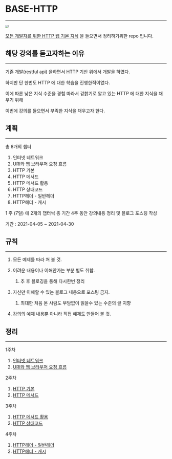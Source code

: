 # BASE-HTTP

----



<img src="https://cdn.inflearn.com/public/files/courses/326277/4df75704-dd5d-403f-be3c-6860251d4326/326277-kor-b.jpg" alt="1" style="zoom: 50%;" />

[모든 개발자를 위한 HTTP 웹 기본 지식](https://www.inflearn.com/course/http-웹-네트워크/dashboard) 을 들으면서 정리하기위한 repo 입니다.



## 해당 강의를 듣고자하는 이유

--------------------------

기존 개발(restful api) 을하면서 HTTP 기반 위에서 개발을 하였다.

하지만 단 한번도 HTTP 에 대한 학습을 진행한적이없다.

이에 따른 낮은 지식 수준을 경험 따라서 겉핡기로 알고 있는 HTTP 에 대한 지식을 채우기 위해

이번에 강의를 들으면서 부족한 지식을 채우고자 한다. 



## 계획

-----

총 8개의 챕터

1. 인터넷 네트워크
2. URI와 웹 브라우저 요청 흐름
3. HTTP 기본
4. HTTP 메서드
5. HTTP 메서드 활용
6. HTTP 상태코드
7. HTTP헤더 - 일반헤더
8. HTTP헤더 - 캐시

1 주 (7일) 에  2개의 챕터씩 총 기간 4주 동안 강의내용 정리 및 블로그 포스팅 작성

 기간 : 2021-04-05 ~ 2021-04-30



## 규칙

---------------------

1. 모든 예제를 따라 쳐 볼 것.
2. 어려운 내용이나 이해안가는 부분 별도 취합.
   1. 추 후 블로깅을 통해 다시한번 정리
3. 자신만 이해할 수 있는 블로그 내용으로 포스팅 금지.
   1. 최대한 처음 본 사람도 부담없이 읽을수 있는 수준의 글 지향

4. 강의의 예제 내용뿐 아니라 직접 예제도 만들어 볼 것.

## 정리

----------------
1주차
1. [인터넷 네트워크](https://github.com/KJJ924/BASE-HTTP/blob/main/src/main/resources/chapter/oneweek/HTTP_%20웹_기본_지식_챕터1.md)  
2. [URI와 웹 브라우저 요청 흐름](https://github.com/KJJ924/BASE-HTTP/blob/main/src/main/resources/chapter/oneweek/HTTP_웹_기본_지식_챕터2.md)

2주차
1. [HTTP 기본]()
2. [HTTP 메서드]()

3주차
1. [HTTP 메서드 활용]()
2. [HTTP 상태코드]()

4주차
1. [HTTP헤더 - 일반헤더]()
2. [HTTP헤더 - 캐시]()

